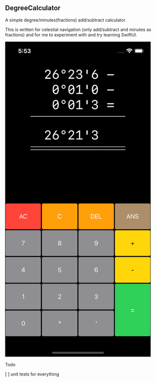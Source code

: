 ## DegreeCalculator

A simple degree/minutes(fractions) add/subtract calculator.

This is written for celestial navigation (only add/subtract and
minutes as fractions) and for me to experiment with and try learning
SwiftUI.

![screenshot showing app in use](Screenshot.png?raw=true "A-star demo")

Todo

[ ] unit tests for everything
